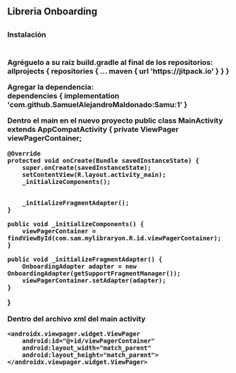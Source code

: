 
<h2>Libreria Onboarding<h2>

<h3>Instalación<h3> <br>
Agréguelo a su raíz build.gradle al final de los repositorios:
	<br>
	allprojects {
		repositories {
			...
			maven { url 'https://jitpack.io' }
		}
	}



Agregar la dependencia:
<br>
dependencies {
	        implementation 'com.github.SamuelAlejandroMaldonado:Samu:1'
	}
  
  
  
  Dentro el main en el nuevo proyecto
  public class MainActivity extends AppCompatActivity {
    private ViewPager viewPagerContainer;

    @Override
    protected void onCreate(Bundle savedInstanceState) {
        super.onCreate(savedInstanceState);
        setContentView(R.layout.activity_main);
        _initializeComponents();


        _initializeFragmentAdapter();
    }

    public void _initializeComponents() {
        viewPagerContainer = findViewById(com.sam.mylibraryon.R.id.viewPagerContainer);
    }

    public void _initializeFragmentAdapter() {
        OnboardingAdapter adapter = new OnboardingAdapter(getSupportFragmentManager());
        viewPagerContainer.setAdapter(adapter);
    }

}

Dentro del archivo xml del main activity

<?xml version="1.0" encoding="utf-8"?>
<LinearLayout xmlns:android="http://schemas.android.com/apk/res/android"
    xmlns:app="http://schemas.android.com/apk/res-auto"
    xmlns:tools="http://schemas.android.com/tools"
    android:layout_width="match_parent"
    android:layout_height="match_parent"
    tools:context=".MainActivity">

    <androidx.viewpager.widget.ViewPager
        android:id="@+id/viewPagerContainer"
        android:layout_width="match_parent"
        android:layout_height="match_parent">
    </androidx.viewpager.widget.ViewPager>

</LinearLayout>
